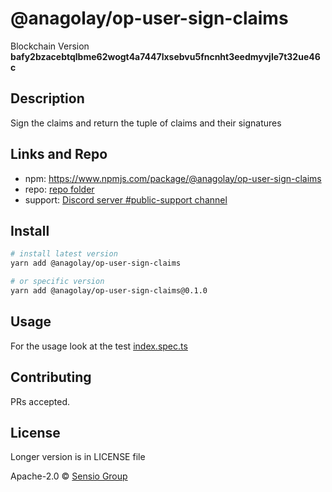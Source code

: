 # @anagolay/op-user-sign-claims

Blockchain Version **bafy2bzacebtqlbme62wogt4a7447lxsebvu5fncnht3eedmyvjle7t32ue46c**

## Description

Sign the claims and return the tuple of claims and their signatures

## Links and Repo

- npm: https://www.npmjs.com/package/@anagolay/op-user-sign-claims
- repo: [repo folder](https://gitlab.com/anagolay/network-js-sdk/-/tree/master/operations/userSignClaims)
- support: [Discord server #public-support channel](https://discord.gg/RQ9g29y)

## Install

```sh
# install latest version
yarn add @anagolay/op-user-sign-claims

# or specific version
yarn add @anagolay/op-user-sign-claims@0.1.0
```

## Usage

For the usage look at the test [index.spec.ts](./src/index.spec.ts)

## Contributing

PRs accepted.

## License

Longer version is in LICENSE file

Apache-2.0 © [Sensio Group](https://sensio.group)
